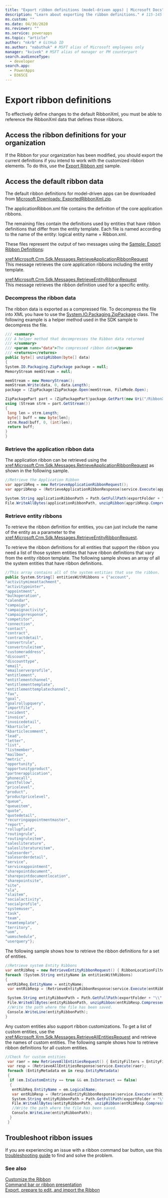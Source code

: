 ```yaml
---
title: "Export ribbon definitions (model-driven apps) | Microsoft Docs" # Intent and product brand in a unique string of 43-59 chars including spaces
description: "Learn about exporting the ribbon definitions." # 115-145 characters including spaces. This abstract displays in the search result.
ms.custom: ""
ms.date: 04/30/2020
ms.reviewer: ""
ms.service: powerapps
ms.topic: "article"
author: "nkrb" # GitHub ID
ms.author: "nabuthuk" # MSFT alias of Microsoft employees only
manager: "kvivek" # MSFT alias of manager or PM counterpart
search.audienceType: 
  - developer
search.app: 
  - PowerApps
  - D365CE
---
```

# Export ribbon definitions

To effectively define changes to the default RibbonXml, you must be able to reference the RibbonXml data that defines those ribbons.  
  
## Access the ribbon definitions for your organization  

If the Ribbon for your organization has been modified, you should export the current definitions if you intend to work with the customized ribbon elements. To do this, use the [Export Ribbon xml](https://github.com/microsoft/PowerApps-Samples/tree/master/cds/orgsvc/C%23/ExportRibbonDefinitions) sample.  
  
## Access the default ribbon data  

 The default ribbon definitions for model-driven apps can be downloaded from [Microsoft Downloads: ExportedRibbonXml.zip](https://download.microsoft.com/download/C/2/A/C2A79C47-DD2D-4938-A595-092CAFF32D6B/ExportedRibbonXml.zip). 
  
 The applicationRibbon.xml file contains the definition of the core application ribbons.  
  
 The remaining files contain the definitions used by entities that have ribbon definitions that differ from the entity template. Each file is named according to the name of the entity: logical entity name + Ribbon.xml.  
  
 These files represent the output of two messages using the [Sample: Export Ribbon Definitions](sample-export-ribbon-definitions.md):  
  
 <xref:Microsoft.Crm.Sdk.Messages.RetrieveApplicationRibbonRequest>  
 This message retrieves the core application ribbons including the entity template.  
  
 <xref:Microsoft.Crm.Sdk.Messages.RetrieveEntityRibbonRequest>  
 This message retrieves the ribbon definition used for a specific entity.  
  
### Decompress the ribbon data  

 The ribbon data is exported as a compressed file. To decompress the file into XML you have to use the [System.IO.Packaging.ZipPackage](https://msdn.microsoft.com/library/system.io.packaging.zippackage.aspx) class. The following example is a helper method used in the SDK sample to decompress the file.  

 ``` C# 
/// <summary>
/// A helper method that decompresses the Ribbon data returned
/// </summary>
/// <param name="data">The compressed ribbon data</param>
/// <returns></returns>
public byte[] unzipRibbon(byte[] data)
{
 System.IO.Packaging.ZipPackage package = null;
 MemoryStream memStream = null;

 memStream = new MemoryStream();
 memStream.Write(data, 0, data.Length);
 package = (ZipPackage)ZipPackage.Open(memStream, FileMode.Open);

 ZipPackagePart part = (ZipPackagePart)package.GetPart(new Uri("/RibbonXml.xml", UriKind.Relative));
 using (Stream strm = part.GetStream())
 {
  long len = strm.Length;
  byte[] buff = new byte[len];
  strm.Read(buff, 0, (int)len);
  return buff;
 }
}

```

### Retrieve the application ribbon data  

 The application ribbon can be retrieved using the <xref:Microsoft.Crm.Sdk.Messages.RetrieveApplicationRibbonRequest> as shown in the following sample.  

 ```C# 
 //Retrieve the Application Ribbon
var appribReq = new RetrieveApplicationRibbonRequest();
var appribResp = (RetrieveApplicationRibbonResponse)service.Execute(appribReq);

System.String applicationRibbonPath = Path.GetFullPath(exportFolder + "\\applicationRibbon.xml");
File.WriteAllBytes(applicationRibbonPath, unzipRibbon(appribResp.CompressedApplicationRibbonXml)); 
```
  
### Retrieve entity ribbons  

 To retrieve the ribbon definition for entities, you can just include the name of the entity as a parameter to the <xref:Microsoft.Crm.Sdk.Messages.RetrieveEntityRibbonRequest>.  
  
 To retrieve the ribbon definitions for all entities that support the ribbon you need a list of those system entities that have ribbon definitions that vary from the entity ribbon template. The following sample shows an array of all the system entities that have ribbon definitions.  

 ```C# 
 //This array contains all of the system entities that use the ribbon.
public System.String[] entitiesWithRibbons = {"account",
"activitymimeattachment",
"activitypointer",
"appointment",
"bulkoperation",
"calendar",
"campaign",
"campaignactivity",
"campaignresponse",
"competitor",
"connection",
"contact",
"contract",
"contractdetail",
"convertrule",
"convertruleitem",
"customeraddress",
"discount",
"discounttype",
"email",
"emailserverprofile",
"entitlement",
"entitlementchannel",
"entitlementtemplate",
"entitlementtemplatechannel",
"fax",
"goal",
"goalrollupquery",
"importfile",
"incident",
"invoice",
"invoicedetail",
"kbarticle",
"kbarticlecomment",
"lead",
"letter",
"list",
"listmember",
"mailbox",
"metric",
"opportunity",
"opportunityproduct",
"partnerapplication",
"phonecall",
"postfollow",
"pricelevel",
"product",
"productpricelevel",
"queue",
"queueitem",
"quote",
"quotedetail",
"recurringappointmentmaster",
"report",
"rollupfield",
"routingrule",
"routingruleitem",
"salesliterature",
"salesliteratureitem",
"salesorder",
"salesorderdetail",
"service",
"serviceappointment",
"sharepointdocument",
"sharepointdocumentlocation",
"sharepointsite",
"site",
"sla",
"slaitem",
"socialactivity",
"socialprofile",
"systemuser",
"task",
"team",
"teamtemplate",
"territory",
"uom",
"uomschedule",
"userquery"};
 ```
  
The following sample shows how to retrieve the ribbon definitions for a set of entities. 

```csharp
//Retrieve system Entity Ribbons
var entRibReq = new RetrieveEntityRibbonRequest() { RibbonLocationFilter = RibbonLocationFilters.All };
foreach (System.String entityName in entitiesWithRibbons)
{
 entRibReq.EntityName = entityName;
 var entRibResp = (RetrieveEntityRibbonResponse)service.Execute(entRibReq);

 System.String entityRibbonPath = Path.GetFullPath(exportFolder + "\\" + entityName + "Ribbon.xml");
 File.WriteAllBytes(entityRibbonPath, unzipRibbon(entRibResp.CompressedEntityXml));
 //Write the path where the file has been saved.
 Console.WriteLine(entityRibbonPath);
} 
``` 
Any custom entities also support ribbon customizations. To get a list of custom entities, use the <xref:Microsoft.Xrm.Sdk.Messages.RetrieveAllEntitiesRequest> and retrieve the names of custom entities. The following sample shows how to retrieve ribbon definitions for all custom entities.  

```csharp 
//Check for custom entities
 var raer = new RetrieveAllEntitiesRequest() { EntityFilters = EntityFilters.Entity };
 var resp = (RetrieveAllEntitiesResponse)service.Execute(raer);
 foreach (EntityMetadata em in resp.EntityMetadata)
 {
  if (em.IsCustomEntity == true && em.IsIntersect == false)
  {
   entRibReq.EntityName = em.LogicalName;
   var entRibResp = (RetrieveEntityRibbonResponse)service.Execute(entRibReq);
   System.String entityRibbonPath = Path.GetFullPath(exportFolder + "\\" + em.LogicalName + "Ribbon.xml");
   File.WriteAllBytes(entityRibbonPath, unzipRibbon(entRibResp.CompressedEntityXml));
   //Write the path where the file has been saved.
   Console.WriteLine(entityRibbonPath);
  }
 } 
``` 

## Troubleshoot ribbon issues

If you are experiencing an issue with a ribbon command bar button, use this [troubleshooting guide](https://support.microsoft.com/help/4552163) to find and solve the problem.

### See also  
 [Customize the Ribbon](customize-commands-ribbon.md)   
 [Command bar or ribbon presentation](command-bar-ribbon-presentation.md)   
 [Export, prepare to edit, and import the Ribbon](export-prepare-edit-import-ribbon.md)
